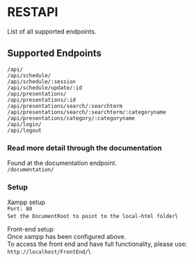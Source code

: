 # RESTAPI
List of all supported endpoints.
## Supported Endpoints
 `/api/`\
 `/api/schedule/`\
 `/api/schedule/:session`\
 `/api/schedule/update/:id`\
 `/api/presentations/`\
 `/api/presentations/:id`\
 `/api/presentations/search/:searchterm`\
 `/api/presentations/search/:searchterm/:categoryname`\
 `/api/presentations/category/:categoryname`\
 `/api/login/`\
 `/api/logout`

### Read more detail through the documentation
Found at the documentation endpoint. \
`/documentation/`

### Setup
Xampp setup \
`Port: 80`\
`Set the DocumentRoot to point to the local-html folder`\

Front-end setup \
Once xampp has been configured above. \
To access the front end and have full functionality, please use: \
`http://localhost/FrontEnd/`\